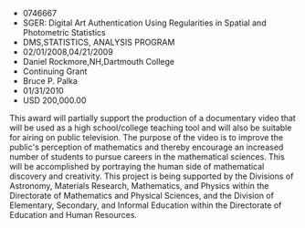 
* 0746667
* SGER: Digital Art Authentication Using Regularities in Spatial and Photometric Statistics
* DMS,STATISTICS, ANALYSIS PROGRAM
* 02/01/2008,04/21/2009
* Daniel Rockmore,NH,Dartmouth College
* Continuing Grant
* Bruce P. Palka
* 01/31/2010
* USD 200,000.00

This award will partially support the production of a documentary video that
will be used as a high school/college teaching tool and will also be suitable
for airing on public television. The purpose of the video is to improve the
public's perception of mathematics and thereby encourage an increased number of
students to pursue careers in the mathematical sciences. This will be
accomplished by portraying the human side of mathematical discovery and
creativity. This project is being supported by the Divisions of Astronomy,
Materials Research, Mathematics, and Physics within the Directorate of
Mathematics and Physical Sciences, and the Division of Elementary, Secondary,
and Informal Education within the Directorate of Education and Human Resources.


